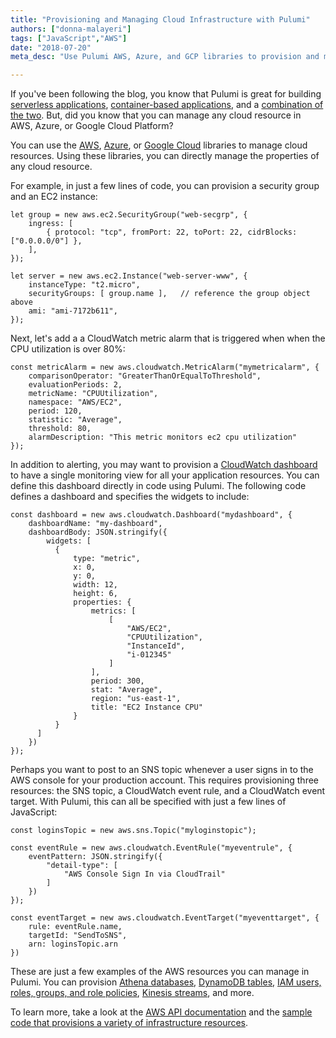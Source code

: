 ```yaml
---
title: "Provisioning and Managing Cloud Infrastructure with Pulumi"
authors: ["donna-malayeri"]
tags: ["JavaScript","AWS"]
date: "2018-07-20"
meta_desc: "Use Pulumi AWS, Azure, and GCP libraries to provision and manage infrastructure. Configure alerting & monitoring directly in code using Pulumi."

---
```


If you've been following the blog, you know that Pulumi is great for
building [serverless applications](/blog/code-deploy-and-manage-a-serverless-rest-api-on-aws-with-pulumi),
[container-based applications](/blog/deploying-production-ready-containers-with-pulumi),
and a [combination of the two](/blog/build-a-video-thumbnailer-with-pulumi-using-lambdas-containers-and-infrastructure-on-aws).
But, did you know that you can manage any cloud resource in AWS, Azure, or Google Cloud Platform?
<!--more-->

You can use the
[AWS](/registry/packages/aws/api-docs),
[Azure](/registry/packages/azure/api-docs),
or [Google Cloud](/registry/packages/gcp/api-docs)
libraries to manage cloud resources. Using these libraries, you can
directly manage the properties of any cloud resource.

For example, in just a few lines of code, you can provision a security
group and an EC2 instance:

    let group = new aws.ec2.SecurityGroup("web-secgrp", {
        ingress: [
            { protocol: "tcp", fromPort: 22, toPort: 22, cidrBlocks: ["0.0.0.0/0"] },
        ],
    });

    let server = new aws.ec2.Instance("web-server-www", {
        instanceType: "t2.micro",
        securityGroups: [ group.name ],   // reference the group object above
        ami: "ami-7172b611",
    });

Next, let's add a a CloudWatch metric alarm that is triggered when when
the CPU utilization is over 80%:

    const metricAlarm = new aws.cloudwatch.MetricAlarm("mymetricalarm", {
        comparisonOperator: "GreaterThanOrEqualToThreshold",
        evaluationPeriods: 2,
        metricName: "CPUUtilization",
        namespace: "AWS/EC2",
        period: 120,
        statistic: "Average",
        threshold: 80,
        alarmDescription: "This metric monitors ec2 cpu utilization"
    });

In addition to alerting, you may want to provision a [CloudWatch dashboard](https://docs.aws.amazon.com/AmazonCloudWatch/latest/monitoring/CloudWatch_Dashboards.html)
to have a single monitoring view for all your application resources. You
can define this dashboard directly in code using Pulumi. The following
code defines a dashboard and specifies the widgets to include:

    const dashboard = new aws.cloudwatch.Dashboard("mydashboard", {
        dashboardName: "my-dashboard",
        dashboardBody: JSON.stringify({
            widgets: [
              {
                  type: "metric",
                  x: 0,
                  y: 0,
                  width: 12,
                  height: 6,
                  properties: {
                      metrics: [
                          [
                              "AWS/EC2",
                              "CPUUtilization",
                              "InstanceId",
                              "i-012345"
                          ]
                      ],
                      period: 300,
                      stat: "Average",
                      region: "us-east-1",
                      title: "EC2 Instance CPU"
                  }
              }
          ]
        })
    });

Perhaps you want to post to an SNS topic whenever a user signs in to the
AWS console for your production account. This requires provisioning
three resources: the SNS topic, a CloudWatch event rule, and a
CloudWatch event target. With Pulumi, this can all be specified with
just a few lines of JavaScript:

    const loginsTopic = new aws.sns.Topic("myloginstopic");

    const eventRule = new aws.cloudwatch.EventRule("myeventrule", {
        eventPattern: JSON.stringify({
            "detail-type": [
                "AWS Console Sign In via CloudTrail"
            ]
        })
    });

    const eventTarget = new aws.cloudwatch.EventTarget("myeventtarget", {
        rule: eventRule.name,
        targetId: "SendToSNS",
        arn: loginsTopic.arn
    })

These are just a few examples of the AWS resources you can manage in
Pulumi. You can provision
[Athena databases](/registry/packages/aws/api-docs/athena),
[DynamoDB tables](/registry/packages/aws/api-docs/dynamodb),
[IAM users, roles, groups, and role policies](/registry/packages/aws/api-docs/iam),
[Kinesis streams](/registry/packages/aws/api-docs/kinesis), and more.

To learn more, take a look at the
[AWS API documentation](/registry/packages/aws/api-docs)
and the [sample code that provisions a variety of infrastructure resources](https://github.com/pulumi/examples/blob/master/aws-ts-resources/index.ts).
